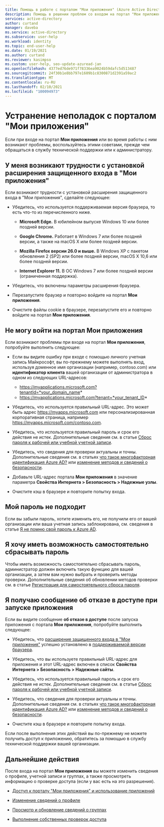 ```yaml
---
title: Помощь в работе с порталом "Мои приложения" (Azure Active Directory) | Документация Майкрософт
description: Помощь в решении проблем со входом на портал "Мои приложения" и выполнением типичных задач на нем.
services: active-directory
author: curtand
manager: daveba
ms.service: active-directory
ms.subservice: user-help
ms.workload: identity
ms.topic: end-user-help
ms.date: 01/19/2021
ms.author: curtand
ms.reviewer: kasimpso
ms.custom: user-help, seo-update-azuread-jan
ms.openlocfilehash: 4377ed76de971f78336ea9024b59dafc5d513487
ms.sourcegitcommit: 24f30b1e8bb797e1609b1c8300871d2391a59ac2
ms.translationtype: MT
ms.contentlocale: ru-RU
ms.lasthandoff: 02/10/2021
ms.locfileid: "100094973"
---
```

# <a name="troubleshoot-problems-with-the-my-apps-portal"></a>Устранение неполадок с порталом "Мои приложения"

Если при входе на портал **Мои приложения** или во время работы с ним возникают проблемы, воспользуйтесь этими советами, прежде чем обращаться в службу технической поддержки или к администратору.

## <a name="im-having-trouble-installing-the-my-apps-secure-sign-in-extension"></a>У меня возникают трудности с установкой расширения защищенного входа в "Мои приложения"

Если возникают трудности с установкой расширения защищенного входа в "Мои приложения", сделайте следующее:

- Убедитесь, что используется поддерживаемая версия браузера, то есть что-то из перечисленного ниже.

    - **Microsoft Edge.** В юбилейном выпуске Windows 10 или более поздней версии.

    - **Google Chrome.** Работает в Windows 7 или более поздней версии, а также на macOS X или более поздней версии.

    - **Mozilla Firefox версии 26.0 и выше.** В Windows XP с пакетом обновления 2 (SP2) или более поздней версии, macOS X 10,6 или более поздней версии.

    - **Internet Explorer 11.** В ОС Windows 7 или более поздней версии (ограниченная поддержка).

- Убедитесь, что включены параметры расширения браузера.

- Перезапустите браузер и повторно войдите на портал **Мои приложения**.

- Очистите файлы cookie в браузере, перезапустите его и повторно войдите на портал **Мои приложения**.

## <a name="i-cant-sign-in-to-the-my-apps-portal"></a>Не могу войти на портал **Мои приложения**

Если возникают проблемы при входе на портал **Мои приложения**, попробуйте выполнить следующее:

- Если вы видите ошибку при входе с помощью личного учетная запись Майкрософт, вы по-прежнему можете выполнять вход, используя доменное имя организации (например, contoso.com) или **идентификатор клиента** вашей организации от администратора в одном из следующих URL-адресов:

   - https://myapplications.microsoft.com?tenantId=*your_domain_name*
   - https://myapplications.microsoft.com?tenant=*your_tenant_ID*

- Убедитесь, что используется правильный URL-адрес. Это может быть адрес https://myapps.microsoft.com или персонализированная корпоративная страница, например https://myapps.microsoft.com/contoso.com.

- Убедитесь, что используется правильный пароль и срок его действия не истек. Дополнительные сведения см. в статье [Сброс пароля к рабочей или учебной учетной записи](active-directory-passwords-update-your-own-password.md).

- Убедитесь, что сведения для проверки актуальны и точны. Дополнительные сведения см. в статьях [что такое многофакторная идентификация Azure AD?](./multi-factor-authentication-end-user-first-time.md) или [изменение методов и сведений о безопасности](./security-info-setup-auth-app.md).

- Добавьте URL-адрес портала **Мои приложения** в значение параметра **Свойства Интернета > Безопасность > Надежные узлы**.

- Очистите кэш в браузере и повторите попытку входа.

## <a name="my-password-isnt-working"></a>Мой пароль не подходит

Если вы забыли пароль, хотите изменить его, не получили его от вашей организации или ваша учетная запись заблокирована, см. сведения в статье [Я не помню свой пароль к Azure AD](active-directory-passwords-update-your-own-password.md).

## <a name="i-want-to-be-able-to-reset-my-own-password"></a>Я хочу иметь возможность самостоятельно сбрасывать пароль

Чтобы иметь возможность самостоятельно сбрасывать пароль, администратор должен включить такую функцию для вашей организации, а затем вам нужно выбрать и проверить методы проверки. Дополнительные сведения об обновлении методов проверки см. в статье [Регистрация для самостоятельного сброса пароля](active-directory-passwords-reset-register.md).

## <a name="im-getting-an-access-denied-message-when-i-start-an-app"></a>Я получаю сообщение об отказе в доступе при запуске приложения

Если вы видите сообщение **об отказе в доступе** после запуска приложения с портала **Мои приложения**, попробуйте выполнить следующее:

- Убедитесь, что [расширение защищенного входа в "Мои приложения"](my-apps-portal-end-user-access.md#download-and-install-the-my-apps-secure-sign-in-extension) успешно установлено в [поддерживаемой версии браузера](my-apps-portal-end-user-access.md#supported-browsers).

- Убедитесь, что вы используете правильный URL-адрес для приложения и этот URL-адрес включен в список **Свойства Интернета > Безопасность > Надежные сайты**.

- Убедитесь, что используется правильный пароль и срок его действия не истек. Дополнительные сведения см. в статье [Сброс пароля к рабочей или учебной учетной записи](active-directory-passwords-update-your-own-password.md).

- Убедитесь, что сведения для проверки актуальны и точны. Дополнительные сведения см. в статьях [что такое многофакторная идентификация Azure AD?](./multi-factor-authentication-end-user-first-time.md) или [изменение методов и сведений о безопасности](./security-info-setup-auth-app.md).

- Очистите кэш в браузере и повторите попытку входа.

Если после выполнения этих действий вы по-прежнему не можете получить доступ к приложению, обратитесь за помощью в службу технической поддержки вашей организации.

## <a name="next-steps"></a>Дальнейшие действия

После входа на портал **Мои приложения** вы можете изменить сведения о профиле, учетной записи и группах, а также просмотреть информацию о проверке доступа (если у вас есть на это разрешения).

- [Доступ к порталу "Мои приложения" и использование приложений](my-apps-portal-end-user-access.md)

- [Изменение сведений о профиле](./my-account-portal-settings.md)

- [Просмотр и обновление сведений о группах](my-apps-portal-end-user-groups.md)

- [Выполнение собственных проверок доступа](my-apps-portal-end-user-access-reviews.md)
